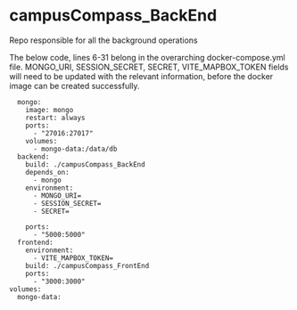 # campusCompass_BackEnd
Repo responsible for all the background operations

The below code, lines 6-31 belong in the overarching docker-compose.yml file. MONGO_URI, SESSION_SECRET, SECRET, VITE_MAPBOX_TOKEN fields will need to be updated with the relevant information, before the docker image can be created successfully. 

```services:
  mongo:
    image: mongo
    restart: always
    ports:
      - "27016:27017"
    volumes:
      - mongo-data:/data/db
  backend:
    build: ./campusCompass_BackEnd
    depends_on:
      - mongo
    environment:
      - MONGO_URI=
      - SESSION_SECRET=
      - SECRET=
      
    ports:
      - "5000:5000"
  frontend:
    environment:
      - VITE_MAPBOX_TOKEN=
    build: ./campusCompass_FrontEnd
    ports:
      - "3000:3000"
volumes:
  mongo-data:
```
